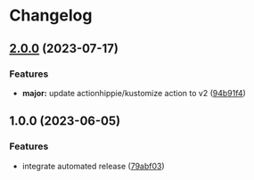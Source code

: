 # Changelog

## [2.0.0](https://github.com/kustomhippie/s3browser/compare/v1.0.0...v2.0.0) (2023-07-17)


### Features

* **major:** update actionhippie/kustomize action to v2 ([94b91f4](https://github.com/kustomhippie/s3browser/commit/94b91f47b8eb35946b55a1a56bbe0912ca27087b))

## 1.0.0 (2023-06-05)


### Features

* integrate automated release ([79abf03](https://github.com/kustomhippie/s3browser/commit/79abf036591e9018896749f65e26022e9fcba3aa))
